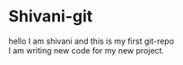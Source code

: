 # Shivani-git
hello I am shivani and this is my first git-repo 
<br>
I am writing new code for my new project.
